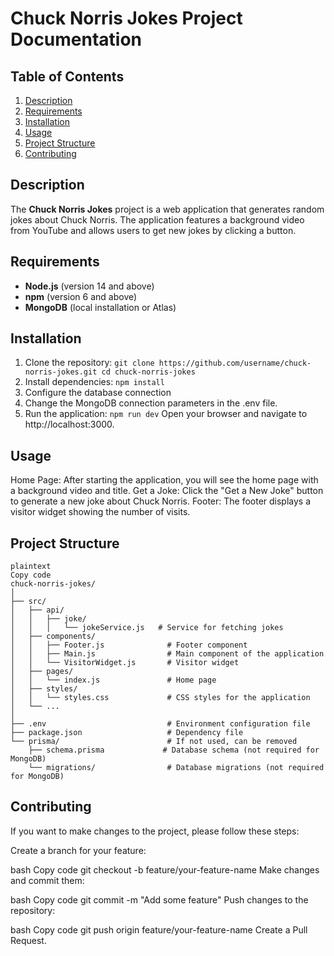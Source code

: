 # Chuck Norris Jokes Project Documentation

## Table of Contents
1. [Description](#description)
2. [Requirements](#requirements)
3. [Installation](#installation)
4. [Usage](#usage)
5. [Project Structure](#project-structure)
6. [Contributing](#contributing)

## Description
The **Chuck Norris Jokes** project is a web application that generates random jokes about Chuck Norris. The application features a background video from YouTube and allows users to get new jokes by clicking a button.

## Requirements
- **Node.js** (version 14 and above)
- **npm** (version 6 and above)
- **MongoDB** (local installation or Atlas)

## Installation
1. Clone the repository:
   `git clone https://github.com/username/chuck-norris-jokes.git
   cd chuck-norris-jokes`
2. Install dependencies:
 `npm install`
3. Configure the database connection
4. Change the MongoDB connection parameters in the .env file.
5. Run the application:
`npm run dev`
Open your browser and navigate to http://localhost:3000.

## Usage

Home Page: After starting the application, you will see the home page with a background video and title.
Get a Joke: Click the "Get a New Joke" button to generate a new joke about Chuck Norris.
Footer: The footer displays a visitor widget showing the number of visits.

## Project Structure
```
plaintext
Copy code
chuck-norris-jokes/
│
├── src/
│   ├── api/
│   │   ├── joke/
│   │   │   └── jokeService.js   # Service for fetching jokes
│   ├── components/
│   │   ├── Footer.js              # Footer component
│   │   ├── Main.js                # Main component of the application
│   │   └── VisitorWidget.js       # Visitor widget
│   ├── pages/
│   │   └── index.js               # Home page
│   ├── styles/
│   │   └── styles.css             # CSS styles for the application
│   └── ...
│
├── .env                           # Environment configuration file
├── package.json                   # Dependency file
└── prisma/                        # If not used, can be removed
    ├── schema.prisma             # Database schema (not required for MongoDB)
    └── migrations/                # Database migrations (not required for MongoDB)
```
## Contributing
If you want to make changes to the project, please follow these steps:

Create a branch for your feature:

bash
Copy code
git checkout -b feature/your-feature-name
Make changes and commit them:

bash
Copy code
git commit -m "Add some feature"
Push changes to the repository:

bash
Copy code
git push origin feature/your-feature-name
Create a Pull Request.

